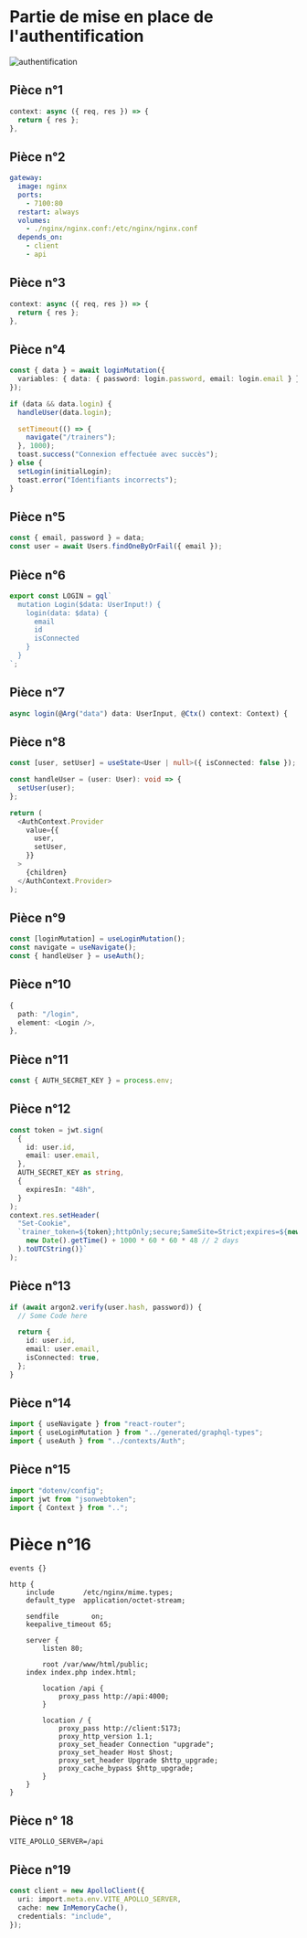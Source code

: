 # Partie de mise en place de l'authentification

![authentification](./assets/User_Authentification.png)

## Pièce n°1

```typescript
context: async ({ req, res }) => {
  return { res };
},
```

## Pièce n°2

```yml
gateway:
  image: nginx
  ports:
    - 7100:80
  restart: always
  volumes:
    - ./nginx/nginx.conf:/etc/nginx/nginx.conf
  depends_on:
    - client
    - api
```

## Pièce n°3

```typescript
context: async ({ req, res }) => {
  return { res };
},
```

## Pièce n°4

```typescript
const { data } = await loginMutation({
  variables: { data: { password: login.password, email: login.email } },
});

if (data && data.login) {
  handleUser(data.login);

  setTimeout(() => {
    navigate("/trainers");
  }, 1000);
  toast.success("Connexion effectuée avec succès");
} else {
  setLogin(initialLogin);
  toast.error("Identifiants incorrects");
}
```

## Pièce n°5

```typescript
const { email, password } = data;
const user = await Users.findOneByOrFail({ email });
```

## Pièce n°6

```typescript
export const LOGIN = gql`
  mutation Login($data: UserInput!) {
    login(data: $data) {
      email
      id
      isConnected
    }
  }
`;
```

## Pièce n°7

```typescript
async login(@Arg("data") data: UserInput, @Ctx() context: Context) {
```

## Pièce n°8

```typescript
const [user, setUser] = useState<User | null>({ isConnected: false });

const handleUser = (user: User): void => {
  setUser(user);
};

return (
  <AuthContext.Provider
    value={{
      user,
      setUser,
    }}
  >
    {children}
  </AuthContext.Provider>
);
```

## Pièce n°9

```typescript
const [loginMutation] = useLoginMutation();
const navigate = useNavigate();
const { handleUser } = useAuth();
```

## Pièce n°10

```typescript
{
  path: "/login",
  element: <Login />,
},
```

## Pièce n°11

```typescript
const { AUTH_SECRET_KEY } = process.env;
```

## Pièce n°12

```typescript
const token = jwt.sign(
  {
    id: user.id,
    email: user.email,
  },
  AUTH_SECRET_KEY as string,
  {
    expiresIn: "48h",
  }
);
context.res.setHeader(
  "Set-Cookie",
  `trainer_token=${token};httpOnly;secure;SameSite=Strict;expires=${new Date(
    new Date().getTime() + 1000 * 60 * 60 * 48 // 2 days
  ).toUTCString()}`
);
```

## Pièce n°13

```typescript
if (await argon2.verify(user.hash, password)) {
  // Some Code here

  return {
    id: user.id,
    email: user.email,
    isConnected: true,
  };
}
```

## Pièce n°14

```typescript
import { useNavigate } from "react-router";
import { useLoginMutation } from "../generated/graphql-types";
import { useAuth } from "../contexts/Auth";
```

## Pièce n°15

```typescript
import "dotenv/config";
import jwt from "jsonwebtoken";
import { Context } from "..";
```

# Pièce n°16

```
events {}

http {
	include       /etc/nginx/mime.types;
	default_type  application/octet-stream;

	sendfile        on;
	keepalive_timeout 65;

	server {
		listen 80;

		root /var/www/html/public;
    index index.php index.html;

		location /api {
			proxy_pass http://api:4000;
		}

		location / {
			proxy_pass http://client:5173;
			proxy_http_version 1.1;
			proxy_set_header Connection "upgrade";
			proxy_set_header Host $host;
			proxy_set_header Upgrade $http_upgrade;
			proxy_cache_bypass $http_upgrade;
		}
	}
}
```

## Pièce n° 18

```
VITE_APOLLO_SERVER=/api
```

## Pièce n°19

```typescript
const client = new ApolloClient({
  uri: import.meta.env.VITE_APOLLO_SERVER,
  cache: new InMemoryCache(),
  credentials: "include",
});
```
